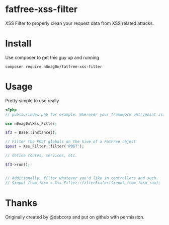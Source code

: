 # fatfree-xss-filter
XSS Filter to properly clean your request data from XSS related attacks.

# Install
Use composer to get this guy up and running
```
composer require n0nag0n/fatfree-xss-filter
```

# Usage
Pretty simple to use really
```php
<?php
// public/index.php for example. Wherever your framework entrypoint is.

use n0nag0n\Xss_Filter;

$f3 = Base::instance();

// Filter the POST globals on the hive of a FatFree object
$post = Xss_Filter::filter('POST');

// define routes, services, etc.

$f3->run();


// Additionally, filter whatever you'd like in controllers and such.
// $input_from_form = Xss_Filter::filterScalar($input_from_form_raw);
```

# Thanks
Originally created by @dabcorp and put on github with permission.
